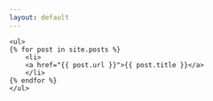 ```yaml
---
layout: default
---
```


<div class="home">
  
    <ul>
    {% for post in site.posts %}
        <li>
        <a href="{{ post.url }}">{{ post.title }}</a>
        </li>
    {% endfor %}
    </ul>

</div>